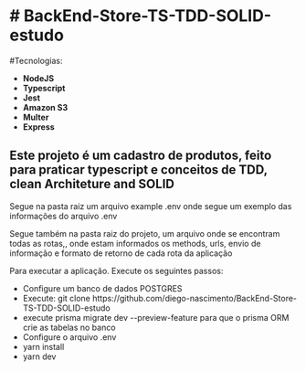 <h1># BackEnd-Store-TS-TDD-SOLID-estudo </h1>

<p>#Tecnologias:</p>
  <ul>
    <li><b>NodeJS</b></li>
    <li><b>Typescript </b></li>
    <li><b>Jest </b></li>
    <li><b>Amazon S3 </b></li>
    <li> <b>Multer </b></li>
    <li><b>Express </b></li>
</ul>
 
<h2>Este projeto é um cadastro de produtos, feito para praticar typescript e conceitos de TDD, clean Architeture and SOLID</h2>

Segue na pasta raiz um arquivo example .env onde segue um exemplo das informações do arquivo .env

Segue também na pasta raiz do projeto, um arquivo onde se encontram todas as rotas,, onde estam informados os methods, urls, envio de informação e formato de retorno de cada rota da aplicação

Para executar a aplicação. Execute os seguintes passos:

  <ul>
  <li>Configure um banco de dados POSTGRES</li>
    <li>Execute: git clone https://github.com/diego-nascimento/BackEnd-Store-TS-TDD-SOLID-estudo</li>
    <li>execute prisma migrate dev --preview-feature para que o prisma ORM crie as tabelas no banco</li>
    <li>Configure o arquivo .env</li>
    <li>yarn install</li>
    <li>yarn dev</li>
  </ul>

